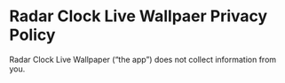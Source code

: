 # Radar Clock Live Wallpaer Privacy Policy

Radar Clock Live Wallpaper (“the app”) does not collect information from you.
